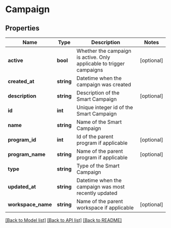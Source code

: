 # Campaign

## Properties

Name | Type | Description | Notes
------------ | ------------- | ------------- | -------------
**active** | **bool** | Whether the campaign is active.  Only applicable to trigger campaigns | [optional]
**created_at** | **string** | Datetime when the campaign was created |
**description** | **string** | Description of the Smart Campaign | [optional]
**id** | **int** | Unique integer id of the Smart Campaign |
**name** | **string** | Name of the Smart Campaign |
**program_id** | **int** | Id of the parent program if applicable | [optional]
**program_name** | **string** | Name of the parent program if applicable | [optional]
**type** | **string** | Type of the Smart Campaign |
**updated_at** | **string** | Datetime when the campaign was most recently updated |
**workspace_name** | **string** | Name of the parent workspace if applicable | [optional]

[[Back to Model list]](../../README.md#models) [[Back to API list]](../../README.md#endpoints) [[Back to README]](../../README.md)

